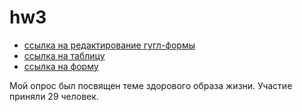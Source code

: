 # hw3
* [ссылка на редактирование гугл-формы](https://docs.google.com/forms/d/1zY6NdZivHXJ1VveMecp9WeIyZzEoZNVxa1JXU7a4vTc/edit?usp=sharing) 
* [ссылка на таблицу](https://docs.google.com/spreadsheets/d/1c5tfpauuvVXnVkkGE90yJ0FhUn1UhyLoxVrfg4YcLMg/edit#gid=1258175921) 
* [ссылка на форму](https://docs.google.com/forms/d/e/1FAIpQLScthGbnIovHiH_uGvMb8LBcLYmS5qYTSqde7pCCicNB_1d7aw/viewform?usp=sf_link) 

Мой опрос был посвящен теме здорового образа жизни. Участие приняли 29 человек.  
